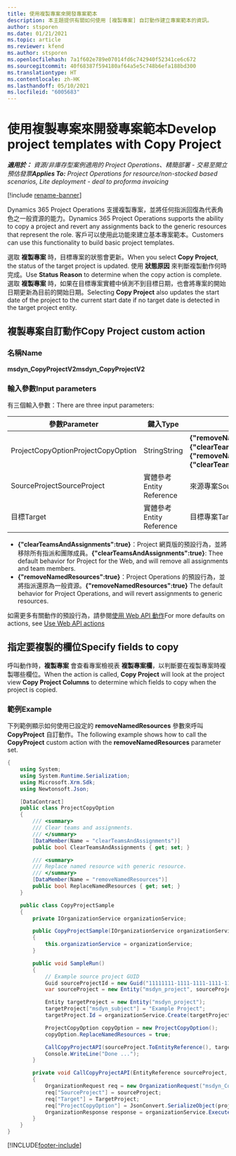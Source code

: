 ```yaml
---
title: 使用複製專案來開發專案範本
description: 本主題提供有關如何使用 [複製專案] 自訂動作建立專案範本的資訊。
author: stsporen
ms.date: 01/21/2021
ms.topic: article
ms.reviewer: kfend
ms.author: stsporen
ms.openlocfilehash: 7a1f602e789e07014fd6c742940f52341ce6c672
ms.sourcegitcommit: 40f68387f594180af64a5e5c748b6efa188bd300
ms.translationtype: HT
ms.contentlocale: zh-HK
ms.lasthandoff: 05/10/2021
ms.locfileid: "6005683"
---
```

# <a name="develop-project-templates-with-copy-project"></a><span data-ttu-id="69809-103">使用複製專案來開發專案範本</span><span class="sxs-lookup"><span data-stu-id="69809-103">Develop project templates with Copy Project</span></span>

<span data-ttu-id="69809-104">_**適用於：** 資源/非庫存型案例適用的 Project Operations、精簡部署 - 交易至開立預估發票_</span><span class="sxs-lookup"><span data-stu-id="69809-104">_**Applies To:** Project Operations for resource/non-stocked based scenarios, Lite deployment - deal to proforma invoicing_</span></span>

[!include [rename-banner](~/includes/cc-data-platform-banner.md)]

<span data-ttu-id="69809-105">Dynamics 365 Project Operations 支援複製專案，並將任何指派回復為代表角色之一般資源的能力。</span><span class="sxs-lookup"><span data-stu-id="69809-105">Dynamics 365 Project Operations supports the ability to copy a project and revert any assignments back to the generic resources that represent the role.</span></span> <span data-ttu-id="69809-106">客戶可以使用此功能來建立基本專案範本。</span><span class="sxs-lookup"><span data-stu-id="69809-106">Customers can use this functionality to build basic project templates.</span></span>

<span data-ttu-id="69809-107">選取 **複製專案** 時，目標專案的狀態會更新。</span><span class="sxs-lookup"><span data-stu-id="69809-107">When you select **Copy Project**, the status of the target project is updated.</span></span> <span data-ttu-id="69809-108">使用 **狀態原因** 來判斷複製動作何時完成。</span><span class="sxs-lookup"><span data-stu-id="69809-108">Use **Status Reason** to determine when the copy action is complete.</span></span> <span data-ttu-id="69809-109">選取 **複製專案** 時，如果在目標專案實體中偵測不到目標日期，也會將專案的開始日期更新為目前的開始日期。</span><span class="sxs-lookup"><span data-stu-id="69809-109">Selecting **Copy Project** also updates the start date of the project to the current start date if no target date is detected in the target project entity.</span></span>

## <a name="copy-project-custom-action"></a><span data-ttu-id="69809-110">複製專案自訂動作</span><span class="sxs-lookup"><span data-stu-id="69809-110">Copy Project custom action</span></span> 

### <a name="name"></a><span data-ttu-id="69809-111">名稱</span><span class="sxs-lookup"><span data-stu-id="69809-111">Name</span></span> 

<span data-ttu-id="69809-112">**msdyn_CopyProjectV2**</span><span class="sxs-lookup"><span data-stu-id="69809-112">**msdyn_CopyProjectV2**</span></span>

### <a name="input-parameters"></a><span data-ttu-id="69809-113">輸入參數</span><span class="sxs-lookup"><span data-stu-id="69809-113">Input parameters</span></span>
<span data-ttu-id="69809-114">有三個輸入參數：</span><span class="sxs-lookup"><span data-stu-id="69809-114">There are three input parameters:</span></span>

| <span data-ttu-id="69809-115">參數</span><span class="sxs-lookup"><span data-stu-id="69809-115">Parameter</span></span>          | <span data-ttu-id="69809-116">鍵入</span><span class="sxs-lookup"><span data-stu-id="69809-116">Type</span></span>   | <span data-ttu-id="69809-117">值</span><span class="sxs-lookup"><span data-stu-id="69809-117">Values</span></span>                                                   | 
|--------------------|--------|----------------------------------------------------------|
| <span data-ttu-id="69809-118">ProjectCopyOption</span><span class="sxs-lookup"><span data-stu-id="69809-118">ProjectCopyOption</span></span>  | <span data-ttu-id="69809-119">String</span><span class="sxs-lookup"><span data-stu-id="69809-119">String</span></span> | <span data-ttu-id="69809-120">**{"removeNamedResources":true}** 或 **{"clearTeamsAndAssignments":true}**</span><span class="sxs-lookup"><span data-stu-id="69809-120">**{"removeNamedResources":true}** or **{"clearTeamsAndAssignments":true}**</span></span> |
| <span data-ttu-id="69809-121">SourceProject</span><span class="sxs-lookup"><span data-stu-id="69809-121">SourceProject</span></span>      | <span data-ttu-id="69809-122">實體參考</span><span class="sxs-lookup"><span data-stu-id="69809-122">Entity Reference</span></span> | <span data-ttu-id="69809-123">來源專案</span><span class="sxs-lookup"><span data-stu-id="69809-123">Source Project</span></span> |
| <span data-ttu-id="69809-124">目標</span><span class="sxs-lookup"><span data-stu-id="69809-124">Target</span></span>             | <span data-ttu-id="69809-125">實體參考</span><span class="sxs-lookup"><span data-stu-id="69809-125">Entity Reference</span></span> | <span data-ttu-id="69809-126">目標專案</span><span class="sxs-lookup"><span data-stu-id="69809-126">Target Project</span></span> |


- <span data-ttu-id="69809-127">**{"clearTeamsAndAssignments":true}**：Project 網頁版的預設行為，並將移除所有指派和團隊成員。</span><span class="sxs-lookup"><span data-stu-id="69809-127">**{"clearTeamsAndAssignments":true}**: Thee default behavior for Project for the Web, and will remove all assignments and team members.</span></span>
- <span data-ttu-id="69809-128">**{"removeNamedResources":true}**：Project Operations 的預設行為，並將指派還原為一般資源。</span><span class="sxs-lookup"><span data-stu-id="69809-128">**{"removeNamedResources":true}** The default behavior for Project Operations, and will revert assignments to generic resources.</span></span>

<span data-ttu-id="69809-129">如需更多有關動作的預設行為，請參閱[使用 Web API 動作](/powerapps/developer/common-data-service/webapi/use-web-api-actions)</span><span class="sxs-lookup"><span data-stu-id="69809-129">For more defaults on actions, see [Use Web API actions](/powerapps/developer/common-data-service/webapi/use-web-api-actions)</span></span>

## <a name="specify-fields-to-copy"></a><span data-ttu-id="69809-130">指定要複製的欄位</span><span class="sxs-lookup"><span data-stu-id="69809-130">Specify fields to copy</span></span> 
<span data-ttu-id="69809-131">呼叫動作時，**複製專案** 會查看專案檢視表 **複製專案欄**，以判斷要在複製專案時複製哪些欄位。</span><span class="sxs-lookup"><span data-stu-id="69809-131">When the action is called, **Copy Project** will look at the project view **Copy Project Columns** to determine which fields to copy when the project is copied.</span></span>


### <a name="example"></a><span data-ttu-id="69809-132">範例</span><span class="sxs-lookup"><span data-stu-id="69809-132">Example</span></span>
<span data-ttu-id="69809-133">下列範例顯示如何使用已設定的 **removeNamedResources** 參數來呼叫 **CopyProject** 自訂動作。</span><span class="sxs-lookup"><span data-stu-id="69809-133">The following example shows how to call the **CopyProject** custom action with the **removeNamedResources** parameter set.</span></span>
```C#
{
    using System;
    using System.Runtime.Serialization;
    using Microsoft.Xrm.Sdk;
    using Newtonsoft.Json;

    [DataContract]
    public class ProjectCopyOption
    {
        /// <summary>
        /// Clear teams and assignments.
        /// </summary>
        [DataMember(Name = "clearTeamsAndAssignments")]
        public bool ClearTeamsAndAssignments { get; set; }

        /// <summary>
        /// Replace named resource with generic resource.
        /// </summary>
        [DataMember(Name = "removeNamedResources")]
        public bool ReplaceNamedResources { get; set; }
    }

    public class CopyProjectSample
    {
        private IOrganizationService organizationService;

        public CopyProjectSample(IOrganizationService organizationService)
        {
            this.organizationService = organizationService;
        }

        public void SampleRun()
        {
            // Example source project GUID
            Guid sourceProjectId = new Guid("11111111-1111-1111-1111-111111111111");
            var sourceProject = new Entity("msdyn_project", sourceProjectId);

            Entity targetProject = new Entity("msdyn_project");
            targetProject["msdyn_subject"] = "Example Project";
            targetProject.Id = organizationService.Create(targetProject);

            ProjectCopyOption copyOption = new ProjectCopyOption();
            copyOption.ReplaceNamedResources = true;

            CallCopyProjectAPI(sourceProject.ToEntityReference(), targetProject.ToEntityReference(), copyOption);
            Console.WriteLine("Done ...");
        }

        private void CallCopyProjectAPI(EntityReference sourceProject, EntityReference TargetProject, ProjectCopyOption projectCopyOption)
        {
            OrganizationRequest req = new OrganizationRequest("msdyn_CopyProjectV2");
            req["SourceProject"] = sourceProject;
            req["Target"] = TargetProject;
            req["ProjectCopyOption"] = JsonConvert.SerializeObject(projectCopyOption);
            OrganizationResponse response = organizationService.Execute(req);
        }
    }
}
```


[!INCLUDE[footer-include](../includes/footer-banner.md)]